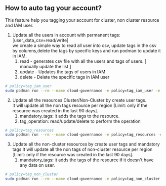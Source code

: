 ## How to auto tag your account?

This feature help you tagging your account for cluster, non cluster resource and IAM user.


1. Update all the users in account with permanent tags: [user_data_csv=read/write]<br>
   we create a simple way to read all user into csv, update tags in the csv by columns,delete the tags by specific keys and run podman to update it in IAM.
   1. read - generates csv file with all the users and tags of users. [ manually update the list ]
   2. update - Updates the tags of users in IAM
   3. delete - Delete the specific tags in IAM user

```sh
# policy=tag_iam_user
sudo podman run --rm --name cloud-governance -e policy=tag_iam_user -e AWS_ACCESS_KEY_ID=$AWS_ACCESS_KEY_ID -e AWS_SECRET_ACCESS_KEY=$AWS_SECRET_ACCESS_KEY -e user_tag_operation=read/update/delete -e remove_tags="['Environment', 'Test']" -e username=test_username -e file_name=tag_user.csv  -e log_level=INFO -v /home/user/tag_user.csv:/tmp/tag_user.csv --privileged quay.io/ebattat/cloud-governance
```

2. Update all the resources Cluster/Non-Cluster by create user tags.<br>
   It will update all the non tags resource per region [Limit: only if the resource was created in the last 90 days].
   1. mandatory_tags: it adds the tags to the resource.
   2. tag_operation: read/update/delete to perform the operation

```sh
# policy=tag_resources
sudo podman run --rm --name cloud-governance -e policy=tag_resources -e AWS_ACCESS_KEY_ID=$AWS_ACCESS_KEY_ID -e AWS_SECRET_ACCESS_KEY=$AWS_SECRET_ACCESS_KEY -e AWS_DEFAULT_REGION=us-east-2 -e tag_operation=read/update/delete -e mandatory_tags="{'Owner': 'Name','Email': 'name@redhat.com','Purpose': 'test'}" -e log_level=INFO -v /etc/localtime:/etc/localtime quay.io/ebattat/cloud-governance
```

3. Update all the non-cluster resources by create user tags and mandatory tags
    It will update all the non tags of non-cluster resource per region [Limit: only if the resource was created in the last 90 days].
   1. mandatory_tags: it adds the tags of the resource if it doesn't have any data on user.

```sh
# policy=tag_non_cluster
sudo podman run --rm --name cloud-governance -e policy=tag_non_cluster -e AWS_ACCESS_KEY_ID=$AWS_ACCESS_KEY_ID -e AWS_SECRET_ACCESS_KEY=$AWS_SECRET_ACCESS_KEY -e AWS_DEFAULT_REGION=us-east-2 -e dtag_operation=read/delete/update -e mandatory_tags="{'Owner': 'Name','Email': 'name@redhat.com','Purpose': 'test'}" -e log_level=INFO -v /etc/localtime:/etc/localtime quay.io/ebattat/cloud-governance
```
